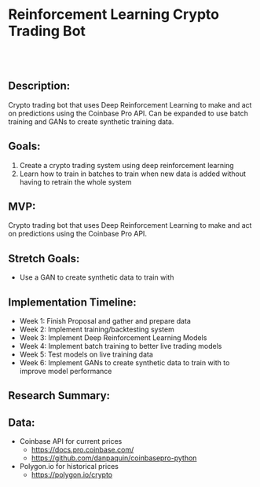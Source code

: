 <p align="center">
<h1>Reinforcement Learning Crypto Trading Bot</h1>
<br>
<br>


## Description:
Crypto trading bot that uses Deep Reinforcement Learning to make and act on predictions using the Coinbase Pro API. Can be expanded to use batch training and GANs to create synthetic training data.

## Goals:
1. Create a crypto trading system using deep reinforcement learning
2. Learn how to train in batches to train when new data is added without having to retrain the whole system

## MVP:
Crypto trading bot that uses Deep Reinforcement Learning to make and act on predictions using the Coinbase Pro API.

## Stretch Goals:
- Use a GAN to create synthetic data to train with

## Implementation Timeline:
- Week 1: Finish Proposal and gather and prepare data
- Week 2: Implement training/backtesting system
- Week 3: Implement Deep Reinforcement Learning Models
- Week 4: Implement batch training to better live trading models
- Week 5: Test models on live training data
- Week 6: Implement GANs to create synthetic data to train with to improve model performance


## Research Summary:



## Data:
- Coinbase API for current prices
    - https://docs.pro.coinbase.com/
    - https://github.com/danpaquin/coinbasepro-python
- Polygon.io for historical prices
    - https://polygon.io/crypto
